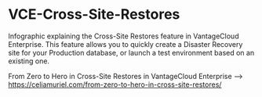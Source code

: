 # VCE-Cross-Site-Restores

Infographic explaining the Cross-Site Restores feature in VantageCloud Enterprise. This feature allows you to quickly create a Disaster Recovery site for your Production database, or launch a test environment based on an existing one.

From Zero to Hero in Cross-Site Restores in VantageCloud Enterprise --> https://celiamuriel.com/from-zero-to-hero-in-cross-site-restores/
